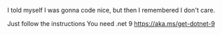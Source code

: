 I told myself I was gonna code nice, but then I remembered I don't care.

Just follow the instructions
You need .net 9 https://aka.ms/get-dotnet-9
